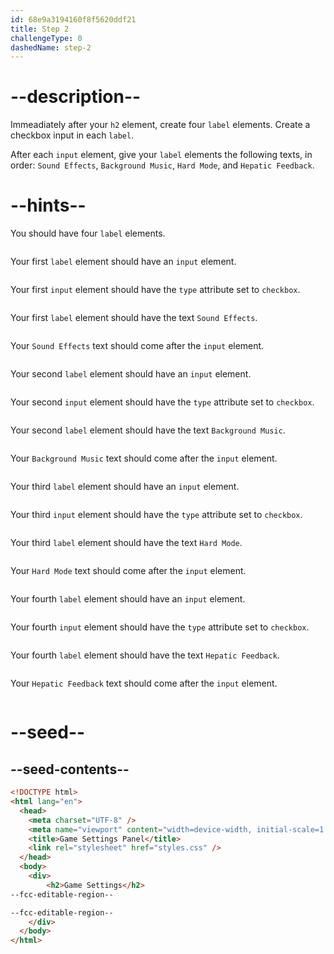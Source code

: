 ```yaml
---
id: 68e9a3194160f8f5620ddf21
title: Step 2
challengeType: 0
dashedName: step-2
---
```


# --description--

Immeadiately after your `h2` element, create four `label` elements. Create a checkbox input in each `label`.

After each `input` element, give your `label` elements the following texts, in order: `Sound Effects`, `Background Music`, `Hard Mode`, and `Hepatic Feedback`.

# --hints--

You should have four `label` elements.

```js

```

Your first `label` element should have an `input` element.

```js

```

Your first `input` element should have the `type` attribute set to `checkbox`.

```js

```

Your first `label` element should have the text `Sound Effects`.

```js

```

Your `Sound Effects` text should come after the `input` element.

```js

```

Your second `label` element should have an `input` element.

```js

```

Your second `input` element should have the `type` attribute set to `checkbox`.

```js

```

Your second `label` element should have the text `Background Music`.

```js

```

Your `Background Music` text should come after the `input` element.

```js

```

Your third `label` element should have an `input` element.

```js

```

Your third `input` element should have the `type` attribute set to `checkbox`.

```js

```

Your third `label` element should have the text `Hard Mode`.

```js

```

Your `Hard Mode` text should come after the `input` element.

```js

```

Your fourth `label` element should have an `input` element.

```js

```

Your fourth `input` element should have the `type` attribute set to `checkbox`.

```js

```

Your fourth `label` element should have the text `Hepatic Feedback`.

```js

```

Your `Hepatic Feedback` text should come after the `input` element.

```js

```

# --seed--

## --seed-contents--

```html
<!DOCTYPE html>
<html lang="en">
  <head>
    <meta charset="UTF-8" />
    <meta name="viewport" content="width=device-width, initial-scale=1.0" />
    <title>Game Settings Panel</title>
    <link rel="stylesheet" href="styles.css" />
  </head>
  <body>
    <div>
        <h2>Game Settings</h2>
--fcc-editable-region--

--fcc-editable-region--
    </div>
  </body>
</html>
```
